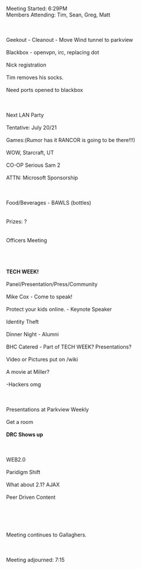 Meeting Started: 6:29PM<br />
Members Attending: Tim, Sean, Greg, Matt<br />
<br /><br /><br />
Geekout - Cleanout - Move Wind tunnel to parkview<br /><br />
Blackbox - openvpn, irc, replacing dot<br /><br />
Nick registration<br /><br />
Tim removes his socks.<br /><br />
Need ports opened to blackbox<br /><br />
<br /><br />
Next LAN Party<br /><br />
Tentative: July 20/21<br /><br />
Games:(Rumor has it RANCOR is going to be there!!!)<br /><br />
WOW, Starcraft, UT<br /><br />
CO-OP Serious Sam 2<br /><br />
ATTN: Microsoft Sponsorship<br /><br />
<br /><br />
Food/Beverages - BAWLS (bottles)<br /><br />
<br />
Prizes: ?<br /><br />
<br />
Officers Meeting<br /><br />
<br />
<br /><br />
<strong>TECH WEEK!</strong><br /><br />
Panel/Presentation/Press/Community<br /><br />
Mike Cox - Come to speak!<br /><br />
Protect your kids online. - Keynote Speaker<br /><br />
Identity Theft<br /><br />
Dinner Night - Alumni<br /><br />
BHC Catered - Part of TECH WEEK? Presentations?<br /><br />
Video or Pictures put on /wiki<br /><br />
A movie at Miller?<br /><br />
-Hackers omg<br /><br />
<br /><br />
Presentations at Parkview Weekly<br /><br />
Get a room<br /><br />
<strong>DRC Shows up</strong><br /><br />
<br /><br />
WEB2.0<br /><br />
Paridigm Shift<br /><br />
What about 2.1? AJAX<br /><br />
Peer Driven Content<br /><br />
<br /><br />
<br /><br />
Meeting continues to Gallaghers.<br /><br />
<br /><br />
Meeting adjourned: 7:15<br /><br />
